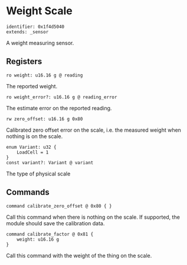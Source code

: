 # Weight Scale

    identifier: 0x1f4d5040
    extends: _sensor

A weight measuring sensor.

## Registers

    ro weight: u16.16 g @ reading

The reported weight.

    ro weight_error?: u16.16 g @ reading_error

The estimate error on the reported reading.

    rw zero_offset: u16.16 g 0x80
    
Calibrated zero offset error on the scale, i.e. the measured weight when nothing is on the scale.

    enum Variant: u32 {
        LoadCell = 1
    }
    const variant?: Variant @ variant

The type of physical scale

## Commands

    command calibrate_zero_offset @ 0x80 { }

Call this command when there is nothing on the scale. If supported, the module should save the calibration data.

    command calibrate_factor @ 0x81 {
        weight: u16.16 g
    }

Call this command with the weight of the thing on the scale.

